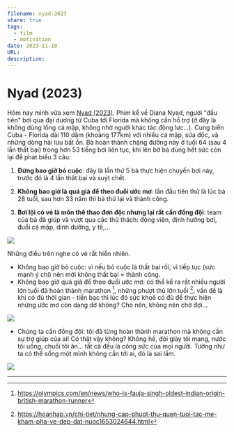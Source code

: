 ```yaml
---
filename: nyad-2023
share: true
tags:
  - film
  - motivation
date: 2023-11-10
URL: 
description: 
---
```


# Nyad (2023)

Hôm nay mình vừa xem [Nyad (2023)](https://www.imdb.com/title/tt5302918/). Phim kể về Diana Nyad, người "đầu tiên" bơi qua đại dương từ Cuba tới Florida mà không cần hỗ trợ (ở đây là không dùng lồng cá mập, không nhờ người khác tác động lực...). Cung biển Cuba - Florida dài 110 dặm (khoảng 177km) với nhiều cá mập, sứa độc, và những dòng hải lưu bất ổn. Bà hoàn thành chặng đường này ở tuổi 64 (sau 4 lần thất bại) trong hơn 53 tiếng bơi liên tục, khi lên bờ bà dùng hết sức còn lại để phát biểu 3 câu:

1. **Đừng bao giờ bỏ cuộc**: đây là lần thứ 5 bà thực hiện chuyến bơi này, trước đó là 4 lần thất bại và suýt chết.

2. **Không bao giờ là quá già để theo đuổi ước mơ**: lần đầu tiên thử là lúc bà 28 tuổi, sau hơn 33 năm thì bà thử lại và thành công.

3. **Bơi lội có vẻ là môn thể thao đơn độc nhưng lại rất cần đồng đội**: team của bà đã giúp và vượt qua các thử thách: động viên, định hướng bơi, đuổi cá mập, dinh dưỡng, y tế,...

![](https://i.imgur.com/c5cqdDk.png)

Những điều trên nghe có vẻ rất hiển nhiên.

- Không bao giờ bỏ cuộc: vì nếu bỏ cuộc là thất bại rồi, vì tiếp tục (sức mạnh ý chí) nên mới không thất bại = thành công.
- Không bao giờ quá già để theo đuổi ước mơ: có thể kể ra rất nhiều người lớn tuổi đã hoàn thành marathon [^1], những phượt thủ lớn tuổi [^2], vấn đề là khi có đủ thời gian - tiền bạc thì lúc đó sức khoẻ có đủ để thực hiện những ước mơ còn dang dở không? Cho nên, không nên chờ đợi...

![](https://i.imgur.com/yHiyDSo.png)

- Chúng ta cần đồng đội: tôi đã từng hoàn thành marathon mà không cần sự trợ giúp của ai! Có thật vậy không? Không hề, đôi giày tôi mang, nước tôi uống, chuối tôi ăn... tất cả đều là công sức của mọi người. Tưởng như ta có thể sống một mình không cần tới ai, đó là sai lầm.


![](https://i.imgur.com/lgkYpAi.png)

---
[^1]: https://olympics.com/en/news/who-is-fauja-singh-oldest-indian-origin-british-marathon-runner
[^2]: https://hoanhap.vn/chi-tiet/nhung-cap-phuot-thu-quen-tuoi-tac-me-kham-pha-ve-dep-dat-nuoc1653024644.html
